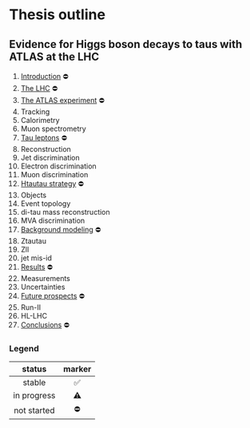 # Thesis outline

## Evidence for Higgs boson decays to taus with ATLAS at the LHC

1. [Introduction]()             :no_entry:
2. [The LHC]()                  :no_entry:
3. [The ATLAS experiment]()     :no_entry:
  1. Tracking
  2. Calorimetry
  3. Muon spectrometry
4. [Tau leptons]()              :no_entry:
  1. Reconstruction
  2. Jet discrimination
  3. Electron discrimination
  4. Muon discrimination
5. [Htautau strategy]()         :no_entry:
  1. Objects
  2. Event topology
  3. di-tau mass reconstruction
  4. MVA discrimination
6. [Background modeling]()      :no_entry:
  1. Ztautau
  2. Zll
  3. jet mis-id
7. [Results]()                  :no_entry:
  1. Measurements
  2. Uncertainties
8. [Future prospects]()         :no_entry:
  1. Run-II
  2. HL-LHC
9. [Conclusions]()              :no_entry:

### Legend

| status      | marker             |
|:-----------:|:------------------:|
| stable      | :white_check_mark: |
| in progress | :warning:          |
| not started | :no_entry:         |

